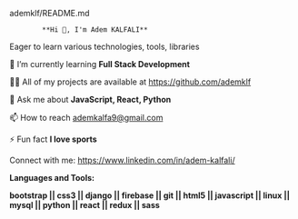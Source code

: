   ademklf/README.md   

            **Hi 👋, I'm Adem KALFALI**

  Eager to learn various technologies, tools, libraries

  🌱 I’m currently learning **Full Stack Development**

  👨‍💻 All of my projects are available at https://github.com/ademklf

  💬 Ask me about **JavaScript, React, Python**

  📫 How to reach ademkalfa9@gmail.com

  ⚡ Fun fact **I love sports**


  Connect with me:
  https://www.linkedin.com/in/adem-kalfali/

  **Languages and Tools:**
  
  **bootstrap || css3 || django || firebase || git || html5 || javascript || linux || mysql || python || react || redux || sass** 
